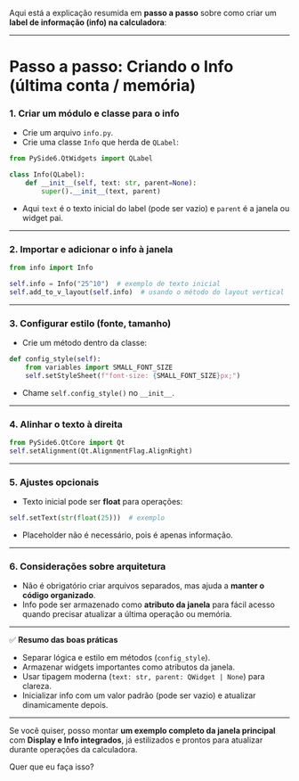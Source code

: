 Aqui está a explicação resumida em **passo a passo** sobre como criar um **label de informação (info) na calculadora**:

---

# Passo a passo: Criando o Info (última conta / memória)

### 1. Criar um módulo e classe para o info

* Crie um arquivo `info.py`.
* Crie uma classe `Info` que herda de `QLabel`:

```python
from PySide6.QtWidgets import QLabel

class Info(QLabel):
    def __init__(self, text: str, parent=None):
        super().__init__(text, parent)
```

* Aqui `text` é o texto inicial do label (pode ser vazio) e `parent` é a janela ou widget pai.

---

### 2. Importar e adicionar o info à janela

```python
from info import Info

self.info = Info("25^10")  # exemplo de texto inicial
self.add_to_v_layout(self.info)  # usando o método do layout vertical
```

---

### 3. Configurar estilo (fonte, tamanho)

* Crie um método dentro da classe:

```python
def config_style(self):
    from variables import SMALL_FONT_SIZE
    self.setStyleSheet(f"font-size: {SMALL_FONT_SIZE}px;")
```

* Chame `self.config_style()` no `__init__`.

---

### 4. Alinhar o texto à direita

```python
from PySide6.QtCore import Qt
self.setAlignment(Qt.AlignmentFlag.AlignRight)
```

---

### 5. Ajustes opcionais

* Texto inicial pode ser **float** para operações:

```python
self.setText(str(float(25)))  # exemplo
```

* Placeholder não é necessário, pois é apenas informação.

---

### 6. Considerações sobre arquitetura

* Não é obrigatório criar arquivos separados, mas ajuda a **manter o código organizado**.
* Info pode ser armazenado como **atributo da janela** para fácil acesso quando precisar atualizar a última operação ou memória.

---

✅ **Resumo das boas práticas**

* Separar lógica e estilo em métodos (`config_style`).
* Armazenar widgets importantes como atributos da janela.
* Usar tipagem moderna (`text: str, parent: QWidget | None`) para clareza.
* Inicializar info com um valor padrão (pode ser vazio) e atualizar dinamicamente depois.

---

Se você quiser, posso montar **um exemplo completo da janela principal** com **Display e Info integrados**, já estilizados e prontos para atualizar durante operações da calculadora.

Quer que eu faça isso?
